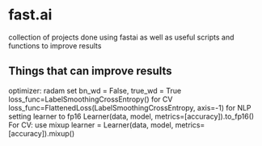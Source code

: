 # fast.ai

collection of projects done using fastai as well as useful scripts and functions to improve results

## Things that can improve results
optimizer: radam
set bn_wd = False, true_wd = True
loss_func=LabelSmoothingCrossEntropy() for CV
loss_func=FlattenedLoss(LabelSmoothingCrossEntropy, axis=-1) for NLP
setting learner to fp16 Learner(data, model, metrics=[accuracy]).to_fp16()
For CV: use mixup learner = Learner(data, model, metrics=[accuracy]).mixup()
